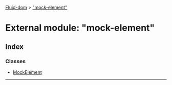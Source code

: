 [Fluid-dom](../README.md) > ["mock-element"](../modules/_mock_element_.md)

# External module: "mock-element"

## Index

### Classes

* [MockElement](../classes/_mock_element_.mockelement.md)

---


